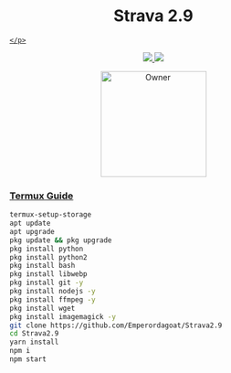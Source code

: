 
<h1 align="center">Strava 2.9</h1>

</p>

<p align="center">
  <a href="https://gihtub.com/Emperordagoat">

    </p>

<p align="center">
  <a href="https://github.com/Emperordagoat/Strava2.9/fork">
    <img src="https://img.shields.io/github/forks/Emperordagoat/Strava2.9?label=Fork&style=social">
    
    
  <a href="https://github.com/Emperordagoat/Strava2.9/stargazers"> 
    <img src="https://img.shields.io/github/stars/Emperordagoat?style=social">
  </a>

</p>


<p align="center">
<a href="https://github.com/Emperordagoat"><img title="Owner" src="https://img.shields.io/badge/Owner-Emperor-blue.svg?style=for-the-badge&logo=github" width="185px"

</p>


### Termux Guide

 ```bash
termux-setup-storage
apt update
apt upgrade
pkg update && pkg upgrade
pkg install python
pkg install python2
pkg install bash
pkg install libwebp
pkg install git -y
pkg install nodejs -y 
pkg install ffmpeg -y 
pkg install wget
pkg install imagemagick -y
git clone https://github.com/Emperordagoat/Strava2.9
cd Strava2.9
yarn install 
npm i
npm start
